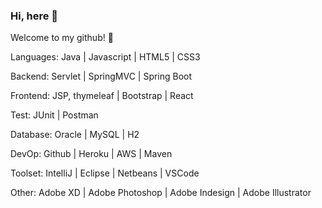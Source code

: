 ### Hi, here :wave:
Welcome to my github! :musical_note:

Languages: Java | Javascript | HTML5 | CSS3

Backend:  Servlet | SpringMVC | Spring Boot 

Frontend: JSP, thymeleaf | Bootstrap | React

Test: JUnit | Postman 

Database: Oracle | MySQL | H2

DevOp: Github | Heroku | AWS | Maven

Toolset: IntelliJ | Eclipse | Netbeans | VSCode

Other: Adobe XD | Adobe Photoshop | Adobe Indesign | Adobe Illustrator
